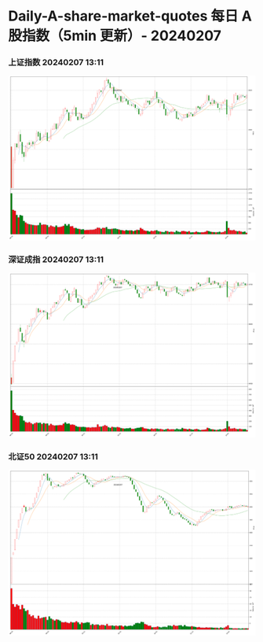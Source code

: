 
# Daily-A-share-market-quotes 每日 A 股指数（5min 更新）- 20240207

### 上证指数 20240207 13:11
![](./fig/2024/2/20240207-sh000001.png)

### 深证成指 20240207 13:11
![](./fig/2024/2/20240207-sz399001.png)

### 北证50 20240207 13:11
![](./fig/2024/2/20240207-bj899050.png)
